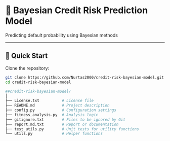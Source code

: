 # 🧠 Bayesian Credit Risk Prediction Model  
Predicting default probability using Bayesian methods

---

## 🚀 Quick Start

Clone the repository:

```bash
git clone https://github.com/Nurtas2000/credit-risk-bayesian-model.git
cd credit-risk-bayesian-model

##credit-risk-bayesian-model/
│
├── License.txt          # License file  
├── README.md            # Project description  
├── config.py            # Configuration settings  
├── fitness_analysis.py  # Analysis logic  
├── gitignore.txt        # Files to be ignored by Git  
├── report.md.txt        # Report or documentation  
├── test_utils.py        # Unit tests for utility functions  
└── utils.py             # Helper functions  
